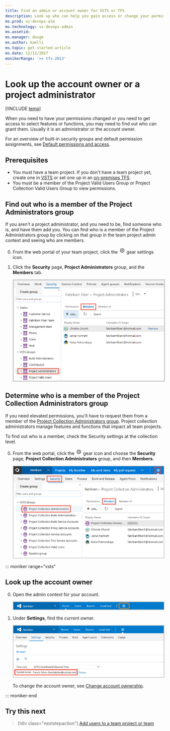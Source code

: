 ```yaml
---
title: Find an admin or account owner for VSTS or TFS
description: Look up who can help you gain access or change your permissions 
ms.prod: vs-devops-alm
ms.technology: vs-devops-admin
ms.assetid: 
ms.manager: douge
ms.author: kaelli
ms.topic: get-started-article
ms.date: 12/12/2017
monikerRange: '>= tfs-2013'
---
```



# Look up the account owner or a project administrator

[!INCLUDE [temp](../_shared/version-vsts-tfs-all-versions.md)]

When you need to have your permissions changed or you need to get access to select features or functions, you may need to find out who can grant them. Usually it is an administrator or the account owner.  

For an overview of built-in security groups and default permission assignments, see [Default permissions and access](permissions-access.md).


## Prerequisites

* You must have a team project. If you don't have a team project yet, create one in [VSTS](../user-guide/sign-up-invite-teammates.md) or set one up in an [on-premises TFS](../accounts/create-team-project.md).
* You must be a member of the Project Valid Users Group or Project Collection Valid Users Group to view permissions.  


## Find out who is a member of the Project Administrators group   

If you aren't a project administrator, and you need to be, find someone who is, and have them add you. You can find who is a member of the Project Administrators group by clicking on that group in the team project admin context and seeing who are members. 
 
0. From the web portal of your team project, click the ![gear icon](_img/icons/gear_icon.png) gear settings icon.

0. Click the **Security** page, **Project Administrators** group, and the **Members** tab.  

	<img src="_img/view-permissions-project-level-membership.png" alt="Web portal, Security tab, Project Administrators Group, Members tab" style="border: 2px solid #C3C3C3;" />


## Determine who is a member of the Project Collection Administrators group

If you need elevated permissions, you'll have to request them from a member of the [Project Collection Administrators group](set-project-collection-level-permissions.md). Project collection administrators manage features and functions that impact all team projects. 

To find out who is a member, check the Security settings at the collection level. 

0.	From the web portal, click the ![gear icon](../_img/icons/gear-icon.png) gear icon and choose the **Security** page, **Project Collection Administrators** group, and then **Members**. 

	<img alt="Click gear button, Security" src="_img//view-permissions/collection-admins.png" style="border: 1px solid #CCCCCC" />
  
::: moniker range="vsts"

<a name="find-owner"></a>

## Look up the account owner 

0.	Open the admin context for your account.  

	<img alt="Go to account settings" src="../_shared/_img/account-settings-new-ui.png" style="border: 1px solid #C3C3C3;" /> 

0.	Under **Settings**, find the current owner.

	<img alt="Find current owner" src="../_shared/_img/account-owner-new-ui.png" style="border: 1px solid #C3C3C3;" /> 

	To change the account owner, see [Change account ownership](../accounts/change-account-ownership-vs.md). 

::: moniker-end

<!---
## Find out who is a team administrator for a specific team
--> 


## Try this next
> [!div class="nextstepaction"]
> [Add users to a team project or team](add-users-team-project.md) 




